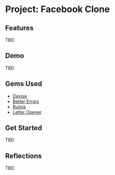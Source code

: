 # Project: Facebook Clone

## Features 
TBD

## Demo
TBD

## Gems Used
* [Devise](https://github.com/heartcombo/devise)
* [Better Errors](https://github.com/BetterErrors/better_errors)
* [Bulma](https://bulma.io/)
* [Letter Opener](https://github.com/ryanb/letter_opener)

## Get Started 
TBD

## Reflections 
TBD